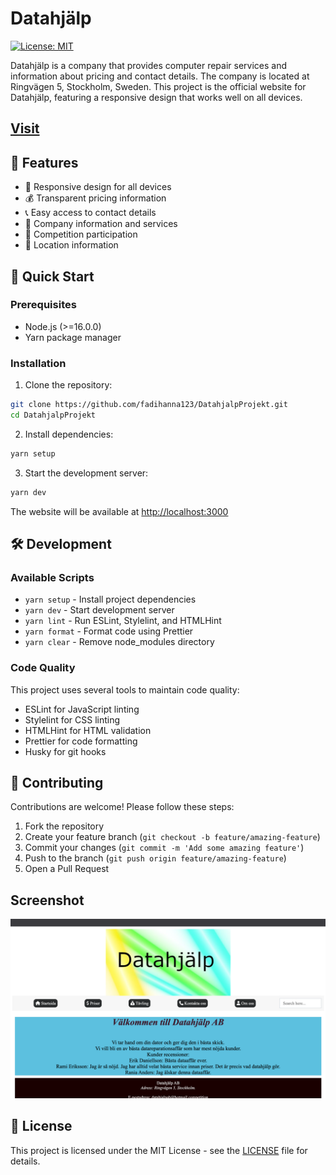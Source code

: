# Datahjälp

[![License: MIT](https://img.shields.io/badge/License-MIT-yellow.svg)](https://opensource.org/licenses/MIT)

Datahjälp is a company that provides computer repair services and information about pricing and contact details. The company is located at Ringvägen 5, Stockholm, Sweden. This project is the official website for Datahjälp, featuring a responsive design that works well on all devices.

## [Visit](https://fadihanna123.github.io/DatahjalpProjekt)

## 🌟 Features

- 📱 Responsive design for all devices
- 💰 Transparent pricing information
- 📞 Easy access to contact details
- 🎯 Company information and services
- 🎁 Competition participation
- 🏢 Location information

## 🚀 Quick Start

### Prerequisites

- Node.js (>=16.0.0)
- Yarn package manager

### Installation

1. Clone the repository:
```bash
git clone https://github.com/fadihanna123/DatahjalpProjekt.git
cd DatahjalpProjekt
```

2. Install dependencies:
```bash
yarn setup
```

3. Start the development server:
```bash
yarn dev
```

The website will be available at [http://localhost:3000](http://localhost:3000)

## 🛠️ Development

### Available Scripts

- `yarn setup` - Install project dependencies
- `yarn dev` - Start development server
- `yarn lint` - Run ESLint, Stylelint, and HTMLHint
- `yarn format` - Format code using Prettier
- `yarn clear` - Remove node_modules directory

### Code Quality

This project uses several tools to maintain code quality:
- ESLint for JavaScript linting
- Stylelint for CSS linting
- HTMLHint for HTML validation
- Prettier for code formatting
- Husky for git hooks

## 🤝 Contributing

Contributions are welcome! Please follow these steps:

1. Fork the repository
2. Create your feature branch (`git checkout -b feature/amazing-feature`)
3. Commit your changes (`git commit -m 'Add some amazing feature'`)
4. Push to the branch (`git push origin feature/amazing-feature`)
5. Open a Pull Request

## Screenshot
![Screenshot](screenshot.png "Screenshot")

## 📝 License

This project is licensed under the MIT License - see the [LICENSE](LICENSE) file for details.

